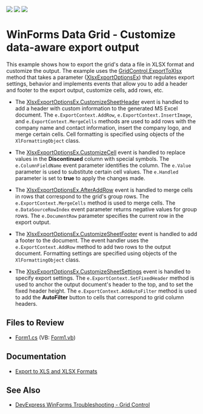 <!-- default badges list -->
![](https://img.shields.io/endpoint?url=https://codecentral.devexpress.com/api/v1/VersionRange/128627083/15.1.3%2B)
[![](https://img.shields.io/badge/Open_in_DevExpress_Support_Center-FF7200?style=flat-square&logo=DevExpress&logoColor=white)](https://supportcenter.devexpress.com/ticket/details/T247610)
[![](https://img.shields.io/badge/📖_How_to_use_DevExpress_Examples-e9f6fc?style=flat-square)](https://docs.devexpress.com/GeneralInformation/403183)
<!-- default badges end -->

# WinForms Data Grid - Customize data-aware export output

This example shows how to export the grid's data a file in XLSX format and customize the output. The example uses the [GridControl.ExportToXlsx](https://docs.devexpress.com/WindowsForms/DevExpress.XtraGrid.GridControl.ExportToXlsx(System.String-DevExpress.XtraPrinting.XlsxExportOptions)) method that takes a parameter ([XlsxExportOptionsEx](https://docs.devexpress.com/CoreLibraries/DevExpress.XtraPrinting.XlsxExportOptionsEx)) that regulates export settings, behavior and implements events that allow you to add a header and footer to the export output, customize cells, add rows, etc.

* The [XlsxExportOptionsEx.CustomizeSheetHeader](https://docs.devexpress.com/CoreLibraries/DevExpress.XtraPrinting.XlsxExportOptionsEx.CustomizeSheetHeader) event is handled to add a header with custom information to the generated MS Excel document. The `e.ExportContext.AddRow`, `e.ExportContext.InsertImage`, and `e.ExportContext.MergeCells` methods are used to add rows with the company name and contact information, insert the company logo, and merge certain cells. Cell formatting is specified using objects of the `XlFormattingObject` class.

* The [XlsxExportOptionsEx.CustomizeCell](https://docs.devexpress.com/CoreLibraries/DevExpress.XtraPrinting.XlsxExportOptionsEx.CustomizeCell) event is handled to replace values in the **Discontinued** column with special symbols. The `e.ColumnFieldName` event parameter identifies the column. The `e.Value` parameter is used to substitute certain cell values. The `e.Handled` parameter is set to **true** to apply the changes made.

* The [XlsxExportOptionsEx.AfterAddRow](https://docs.devexpress.com/CoreLibraries/DevExpress.XtraPrinting.XlsxExportOptionsEx.AfterAddRow) event is handled to merge cells in rows that correspond to the grid's group rows. The `e.ExportContext.MergeCells` method is used to merge cells. The `e.DataSourceRowIndex` event parameter returns negative values for group rows. The `e.DocumentRow` parameter specifies the current row in the export output.

* The [XlsxExportOptionsEx.CustomizeSheetFooter](https://docs.devexpress.com/CoreLibraries/DevExpress.XtraPrinting.XlsExportOptionsEx.CustomizeSheetFooter) event is handled to add a footer to the document. The event handler uses the `e.ExportContext.AddRow` method to add two rows to the output document. Formatting settings are specified using objects of the `XlFormattingObject` class.

* The [XlsxExportOptionsEx.CustomizeSheetSettings](https://docs.devexpress.com/CoreLibraries/DevExpress.XtraPrinting.XlsxExportOptionsEx.CustomizeSheetSettings) event is handled to specify export settings. The `e.ExportContext.SetFixedHeader` method is used to anchor the output document's header to the top, and to set the fixed header height. The `e.ExportContext.AddAutoFilter` method is used to add the **AutoFilter** button to cells that correspond to grid column headers.</p>


## Files to Review

* [Form1.cs](./CS/GridDataAwareExportCustomization/Form1.cs) (VB: [Form1.vb](./VB/GridDataAwareExportCustomization/Form1.vb))

## Documentation

* [Export to XLS and XLSX Formats](https://docs.devexpress.com/WindowsForms/17733/controls-and-libraries/data-grid/export-and-printing/export-to-xls-and-xlsx-formats)

## See Also

* [DevExpress WinForms Troubleshooting - Grid Control](https://go.devexpress.com/CheatSheets_WinForms_Examples_T934742.aspx)

<br/>


